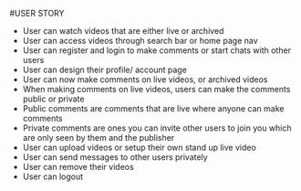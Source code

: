 #USER STORY 


- User can watch videos that are either live or archived
- User can access videos through search bar or home page nav 
- User can register and login to make comments or start chats with other users
- User can design their profile/ account page 
- User can now make comments on live videos, or archived videos 
- When making comments on live videos, users can make the comments public or private
- Public comments are comments that are live where anyone can make comments
- Private comments are ones you can invite other users to join you which are only seen by them and the publisher 
- User can upload videos or setup their own stand up live video 
- User can send messages to other users privately 
- User can remove their videos  
- User can logout  
